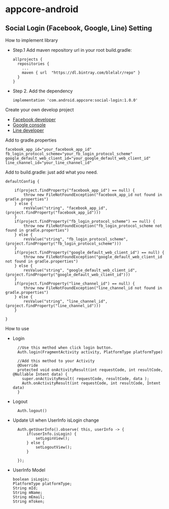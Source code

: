 # appcore-android
## Social Login (Facebook, Google, Line) Setting
How to implement library
- Step.1 Add maven repository url in your root build.gradle:
    	
      allprojects {
        repositories {
          ...
          maven { url  "https://dl.bintray.com/blelalr/repo" }
        }
      }

- Step 2. Add the dependency
    
      implementation 'com.android.appcore:social-login:1.0.0'

Create your own develop project
- [Facebook developer](https://developers.facebook.com/)
- [Google console](https://console.cloud.google.com/)
- [Line developer](https://developers.line.biz/)

Add to gradle.properties 

    facebook_app_id="your_facebook_app_id"
    fb_login_protocol_scheme="your_fb_login_protocol_scheme"
    google_default_web_client_id="your_google_default_web_client_id"
    line_channel_id="your_line_channel_id"

Add to build.gradle: just add what you need.
     
    defaultConfig {
        
        if(project.findProperty("facebook_app_id") == null) {
            throw new FileNotFoundException("facebook_app_id not found in gradle.properties")
        } else {
            resValue("string", "facebook_app_id", (project.findProperty("facebook_app_id")))
        }
        if(project.findProperty("fb_login_protocol_scheme") == null) {
            throw new FileNotFoundException("fb_login_protocol_scheme not found in gradle.properties")
        } else {
            resValue("string", "fb_login_protocol_scheme", (project.findProperty("fb_login_protocol_scheme")))
        }
        if(project.findProperty("google_default_web_client_id") == null) {
            throw new FileNotFoundException("google_default_web_client_id not found in gradle.properties")
        } else {
            resValue("string", "google_default_web_client_id", (project.findProperty("google_default_web_client_id")))
        }
        if(project.findProperty("line_channel_id") == null) {
            throw new FileNotFoundException("line_channel_id not found in gradle.properties")
        } else {
            resValue("string", "line_channel_id", (project.findProperty("line_channel_id")))
        }
        
    }
      
    
How to use
- Login 
      
        //Use this method when click login button.
        Auth.login(FragmentActivity activity, PlatformType platformType)
        
        //Add this method to your Activity
        @Override
        protected void onActivityResult(int requestCode, int resultCode, @Nullable Intent data) {
          super.onActivityResult( requestCode, resultCode, data );
          Auth.onActivityResult(int requestCode, int resultCode, Intent data)
        }
        
- Logout
    
        Auth.logout()
        
- Update UI when UserInfo isLogin change

        Auth.getUserInfo().observe( this, userInfo -> {
            if(userInfo.isLogin) {
                setLoginView();
            } else {
                setLogoutView();
            }
         
        });

- UserInfo Model
        
      boolean isLogin;
      PlatformType platformType;
      String mId;
      String mName;
      String mEmail;
      String mToken;
